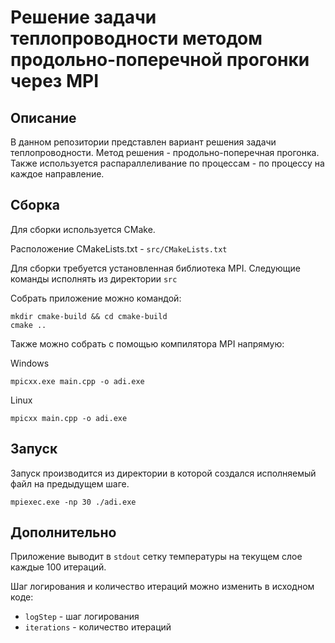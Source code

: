 # Решение задачи теплопроводности методом продольно-поперечной прогонки через MPI

## Описание
В данном репозитории представлен вариант решения задачи теплопроводности. 
Метод решения - продольно-поперечная прогонка.
Также используется распараллеливание по процессам - по процессу на каждое направление.

## Сборка

Для сборки используется CMake.

Расположение CMakeLists.txt - `src/CMakeLists.txt`

Для сборки требуется установленная библиотека MPI. 
Следующие команды исполнять из директории `src`

Собрать приложение можно командой:
```shell
mkdir cmake-build && cd cmake-build
cmake ..
```

Также можно собрать с помощью компилятора MPI напрямую:

Windows
```shell
mpicxx.exe main.cpp -o adi.exe
```

Linux
```shell
mpicxx main.cpp -o adi.exe
```

## Запуск

Запуск производится из директории в которой создался исполняемый файл на предыдущем шаге.

```shell
mpiexec.exe -np 30 ./adi.exe
```


## Дополнительно
Приложение выводит в `stdout` сетку температуры на текущем слое каждые 100 итераций. 

Шаг логирования и количество итераций можно изменить в исходном коде:
- `logStep` - шаг логирования
- `iterations` - количество итераций
